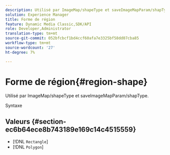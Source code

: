 ```yaml
---
description: Utilisé par ImageMap/shapeType et saveImageMapParam/shapType.
solution: Experience Manager
title: Forme de région
feature: Dynamic Media Classic,SDK/API
role: Developer,Administrator
translation-type: tm+mt
source-git-commit: 052bfcbcf1bd4ccf60afa7e3325bf58dd07cba85
workflow-type: tm+mt
source-wordcount: '27'
ht-degree: 7%

---
```



# Forme de région{#region-shape}

Utilisé par ImageMap/shapeType et saveImageMapParam/shapType.

Syntaxe

## Valeurs {#section-ec6b64ece8b743189e169c14c4515559}

* [!DNL `Rectangle`]
* [!DNL `Polygon`]

